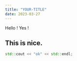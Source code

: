 ```yaml
---
title: "YOUR-TITLE"
date: 2023-03-27
---
```


Hello ! Yes !

## This is nice.

```cpp
std::cout << "ok" << std::endl;
```
